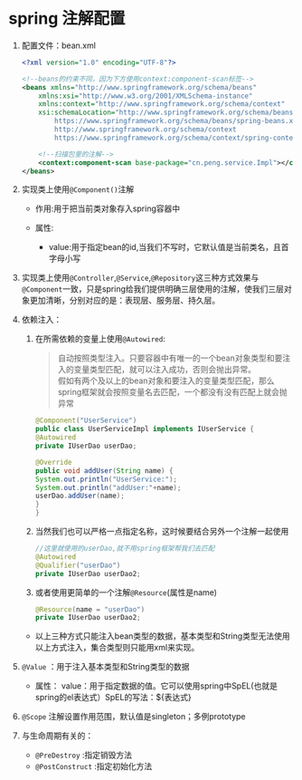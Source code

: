 # spring 注解配置

1. 配置文件：bean.xml

    ```xml
    <?xml version="1.0" encoding="UTF-8"?>

    <!--beans的约束不同，因为下方使用context:component-scan标签-->
    <beans xmlns="http://www.springframework.org/schema/beans"
        xmlns:xsi="http://www.w3.org/2001/XMLSchema-instance"
        xmlns:context="http://www.springframework.org/schema/context"
        xsi:schemaLocation="http://www.springframework.org/schema/beans
            https://www.springframework.org/schema/beans/spring-beans.xsd
            http://www.springframework.org/schema/context
            https://www.springframework.org/schema/context/spring-context.xsd">

        <!--扫描包里的注解-->
        <context:component-scan base-package="cn.peng.service.Impl"></context:component-scan>
    </beans>
    ```

2. 实现类上使用`@Component()`注解

    * 作用:用于把当前类对象存入spring容器中

    * 属性:
        * value:用于指定bean的id,当我们不写时，它默认值是当前类名，且首字母小写

3. 实现类上使用`@Controller`,`@Service`,`@Repository`这三种方式效果与`@Component`一致，只是spring给我们提供明确三层使用的注解，使我们三层对象更加清晰，分别对应的是：表现层、服务层、持久层。  

4. 依赖注入：

    1. 在所需依赖的变量上使用`@Autowired`:
        > 自动按照类型注入。只要容器中有唯一的一个bean对象类型和要注入的变量类型匹配，就可以注入成功，否则会抛出异常。  
        假如有两个及以上的bean对象和要注入的变量类型匹配，那么spring框架就会按照变量名去匹配，一个都没有没有匹配上就会抛异常

        ```java
        @Component("UserService")
        public class UserServiceImpl implements IUserService {
        @Autowired
        private IUserDao userDao;

        @Override
        public void addUser(String name) {
        System.out.println("UserService:");
        System.out.println("addUser:"+name);
        userDao.addUser(name);
        }
        }
        ```

    2. 当然我们也可以严格一点指定名称，这时候要结合另外一个注解一起使用

        ```java
        //这里就使用的userDao,就不用spring框架帮我们去匹配
        @Autowired
        @Qualifier("userDao")
        private IUserDao userDao2;
        ```

    3. 或者使用更简单的一个注解`@Resource`(属性是name)

        ```java
        @Resource(name = "userDao")
        private IUserDao userDao2;
        ```

    * 以上三种方式只能注入bean类型的数据，基本类型和String类型无法使用以上方式注入，集合类型则只能用xml来实现。

5. `@Value` ：用于注入基本类型和String类型的数据
    * 属性： value：用于指定数据的值。它可以使用spring中SpEL(也就是spring的el表达式）SpEL的写法：${表达式}

6. `@Scope` 注解设置作用范围，默认值是singleton；多例prototype

7. 与生命周期有关的：

    * `@PreDestroy` :指定销毁方法
    * `@PostConstruct` :指定初始化方法
